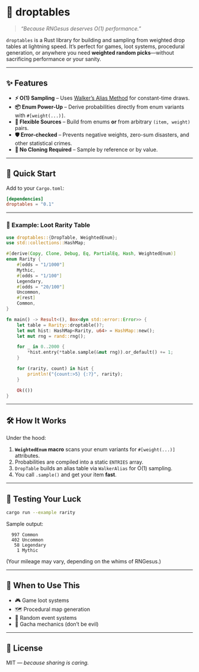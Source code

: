 # 🎲 droptables

> *“Because RNGesus deserves O(1) performance.”*

`droptables` is a Rust library for building and sampling from weighted drop tables at lightning speed.
It’s perfect for games, loot systems, procedural generation, or anywhere you need **weighted random picks**—without sacrificing performance or your sanity.

---

## ✨ Features

* **⚡ O(1) Sampling** – Uses [Walker’s Alias Method](https://en.wikipedia.org/wiki/Alias_method) for constant-time draws.
* **📦 Enum Power-Up** – Derive probabilities directly from enum variants with `#[weight(...)]`.
* **🔮 Flexible Sources** – Build from enums **or** from arbitrary `(item, weight)` pairs.
* **🛡️ Error-checked** – Prevents negative weights, zero-sum disasters, and other statistical crimes.
* **🥷 No Cloning Required** – Sample by reference or by value.

---

## 🚀 Quick Start

Add to your `Cargo.toml`:


```toml
[dependencies]
droptables = "0.1"
```

---

### 🎯 Example: Loot Rarity Table

```rust
use droptables::{DropTable, WeightedEnum};
use std::collections::HashMap;

#[derive(Copy, Clone, Debug, Eq, PartialEq, Hash, WeightedEnum)]
enum Rarity {
    #[odds = "1/1000"]
    Mythic,
    #[odds = "1/100"]
    Legendary,
    #[odds = "20/100"]
    Uncommon,
    #[rest]
    Common,
}

fn main() -> Result<(), Box<dyn std::error::Error>> {
    let table = Rarity::droptable()?;
    let mut hist: HashMap<Rarity, u64> = HashMap::new();
    let mut rng = rand::rng();

    for _ in 0..2000 {
        *hist.entry(*table.sample(&mut rng)).or_default() += 1;
    }

    for (rarity, count) in hist {
        println!("{count:>5} {:?}", rarity);
    }

    Ok(())
}
```

---

## 🛠 How It Works

Under the hood:

1. **`WeightedEnum` macro** scans your enum variants for `#[weight(...)]` attributes.
2. Probabilities are compiled into a static `ENTRIES` array.
3. `DropTable` builds an alias table via `WalkerAlias` for O(1) sampling.
4. You call `.sample()` and get your item **fast**.

---

## 🧪 Testing Your Luck

```bash
cargo run --example rarity
```

Sample output:

```
  997 Common
  402 Uncommon
   58 Legendary
    1 Mythic
```

(Your mileage may vary, depending on the whims of RNGesus.)

---

## 🧩 When to Use This

* 🎮 Game loot systems
* 🗺 Procedural map generation
* 🎲 Random event systems
* 🦄 Gacha mechanics (don’t be evil)

---

## 📜 License

MIT — *because sharing is caring.*
